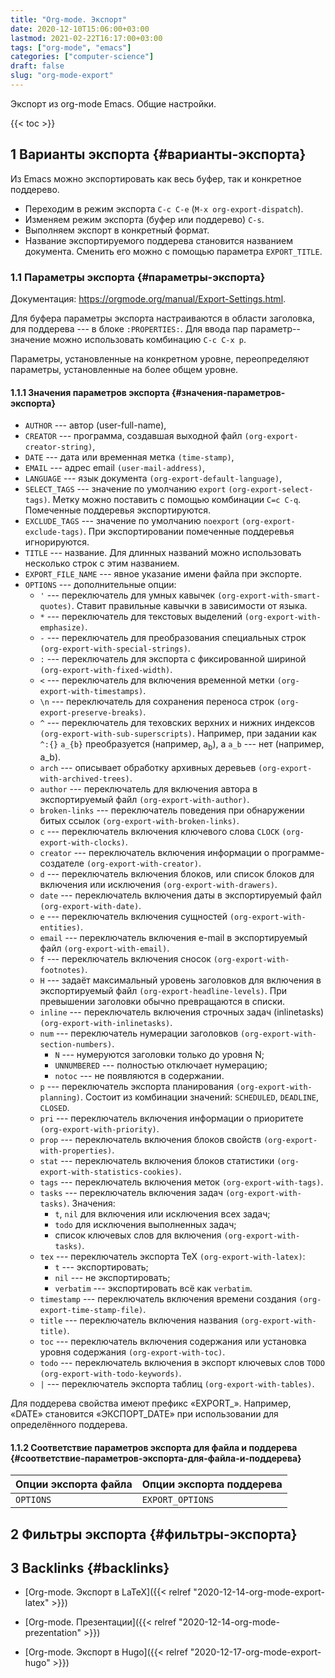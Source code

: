 ```yaml
---
title: "Org-mode. Экспорт"
date: 2020-12-10T15:06:00+03:00
lastmod: 2021-02-22T16:17:00+03:00
tags: ["org-mode", "emacs"]
categories: ["computer-science"]
draft: false
slug: "org-mode-export"
---
```


Экспорт из org-mode Emacs. Общие настройки.

<!--more-->

{{< toc >}}


## <span class="section-num">1</span> Варианты экспорта {#варианты-экспорта}

Из Emacs можно экспортировать как весь буфер, так и конкретное поддерево.

-   Переходим в режим экспорта `C-c C-e` (`M-x org-export-dispatch`).
-   Изменяем режим экспорта (буфер или поддерево) `C-s`.
-   Выполняем экспорт в конкретный формат.
-   Название экспортируемого поддерева становится названием
    документа. Сменить его можно с помощью параметра `EXPORT_TITLE`.


### <span class="section-num">1.1</span> Параметры экспорта {#параметры-экспорта}

Документация: <https://orgmode.org/manual/Export-Settings.html>.

Для буфера параметры экспорта настраиваются в области заголовка, для
поддерева --- в блоке `:PROPERTIES:`. Для ввода пар параметр--значение
можно использовать комбинацию `C-c C-x p`.

Параметры, установленные на конкретном уровне, переопределяют
параметры, установленные на более общем уровне.


#### <span class="section-num">1.1.1</span> Значения параметров экспорта {#значения-параметров-экспорта}

-   `AUTHOR` --- автор (user-full-name),
-   `CREATOR` --- программа, создавшая выходной файл `(org-export-creator-string)`,
-   `DATE` --- дата или временная метка `(time-stamp)`,
-   `EMAIL` --- адрес email `(user-mail-address)`,
-   `LANGUAGE` --- язык документа `(org-export-default-language)`,
-   `SELECT_TAGS` --- значение по умолчанию `export` `(org-export-select-tags)`. Метку можно поставить с помощью комбинации `C=c C-q`. Помеченные поддеревья экспортируются.
-   `EXCLUDE_TAGS` --- значение по умолчанию `noexport` `(org-export-exclude-tags)`. При экспортировании помеченные поддеревья игнорируются.
-   `TITLE` --- название. Для длинных названий можно использовать несколько строк с этим названием.
-   `EXPORT_FILE_NAME` --- явное указание имени файла при экспорте.
-   `OPTIONS` --- дополнительные опции:
    -   `'` --- переключатель для умных кавычек `(org-export-with-smart-quotes)`. Ставит правильные кавычки в зависимости от языка.
    -   `*` --- переключатель для текстовых выделений `(org-export-with-emphasize)`.
    -   `-` --- переключатель для преобразования специальных строк `(org-export-with-special-strings)`.
    -   `:` --- переключатель для экспорта с фиксированной шириной `(org-export-with-fixed-width)`.
    -   `<` --- переключатель для включения временной метки `(org-export-with-timestamps)`.
    -   `\n` --- переключатель для сохранения переноса строк `(org-export-preserve-breaks)`.
    -   `^` --- переключатель для теховских верхних и нижних индексов
        `(org-export-with-sub-superscripts)`. Например, при задании как
        `^:{}` `a_{b}` преобразуется (например, a<sub>b</sub>), а `a_b` --- нет (например, a\_b).
    -   `arch` --- описывает обработку архивных деревьев `(org-export-with-archived-trees)`.
    -   `author` --- переключатель для включения автора в экспортируемый файл `(org-export-with-author)`.
    -   `broken-links` --- переключатель поведения при обнаружении битых ссылок `(org-export-with-broken-links)`.
    -   `c` --- переключатель включения ключевого слова `CLOCK` `(org-export-with-clocks)`.
    -   `creator` --- переключатель включения информации о программе-создателе `(org-export-with-creator)`.
    -   `d` --- переключатель включения блоков, или список блоков для включения или исключения `(org-export-with-drawers)`.
    -   `date` --- переключатель включения даты в экспортируемый файл `(org-export-with-date)`.
    -   `e` --- переключатель включения сущностей `(org-export-with-entities)`.
    -   `email` --- переключатель включения e-mail в экспортируемый файл `(org-export-with-email)`.
    -   `f` --- переключатель включения сносок `(org-export-with-footnotes)`.
    -   `H` --- задаёт максимальный уровень заголовков для включения в
        экспортируемый файл `(org-export-headline-levels)`. При превышении
        заголовки обычно превращаются в списки.
    -   `inline` --- переключатель включения строчных задач (inlinetasks) `(org-export-with-inlinetasks)`.
    -   `num` --- переключатель нумерации заголовков
        `(org-export-with-section-numbers)`.
        -   `N` --- нумеруются заголовки только до уровня N;
        -   `UNNUMBERED` --- полностью отключает нумерацию;
        -   `notoc` --- не появляются в содержании.
    -   `p` --- переключатель экспорта планирования `(org-export-with-planning)`. Состоит из комбинации значений: `SCHEDULED`, `DEADLINE`, `CLOSED`.
    -   `pri` --- переключатель включения информации о приоритете `(org-export-with-priority)`.
    -   `prop` --- переключатель включения блоков свойств `(org-export-with-properties)`.
    -   `stat` --- переключатель включения блоков статистики `(org-export-with-statistics-cookies)`.
    -   `tags` --- переключатель включения меток `(org-export-with-tags)`.
    -   `tasks` --- переключатель включения задач `(org-export-with-tasks)`. Значения:
        -   `t`, `nil` для включения или исключения всех задач;
        -   `todo` для исключения выполненных задач;
        -   список ключевых слов для включения `(org-export-with-tasks)`.
    -   `tex` --- переключатель экспорта TeX  `(org-export-with-latex)`:
        -   `t` --- экспортировать;
        -   `nil` --- не экспортировать;
        -   `verbatim` --- экспортировать всё как `verbatim`.
    -   `timestamp` --- переключатель включения времени создания `(org-export-time-stamp-file)`.
    -   `title` --- переключатель включения названия `(org-export-with-title)`.
    -   `toc` --- переключатель включения содержания или установка уровня содержания `(org-export-with-toc)`.
    -   `todo` --- переключатель включения в экспорт ключевых слов `TODO` `(org-export-with-todo-keywords)`.
    -   `|` --- переключатель экспорта таблиц `(org-export-with-tables)`.

Для поддерева свойства имеют префикс «EXPORT\_». Например, «DATE» становится «ЭКСПОРТ\_DATE» при
использовании для определённого поддерева.


#### <span class="section-num">1.1.2</span> Соответствие параметров экспорта для файла и поддерева {#соответствие-параметров-экспорта-для-файла-и-поддерева}

<a id="table--Опции экспорта для файла и поддерева"></a>

| Опции экспорта файла | Опции экспорта поддерева |
|----------------------|--------------------------|
| `OPTIONS`            | `EXPORT_OPTIONS`         |


## <span class="section-num">2</span> Фильтры экспорта {#фильтры-экспорта}


## <span class="section-num">3</span> Backlinks {#backlinks}

-   [Org-mode. Экспорт в LaTeX]({{< relref "2020-12-14-org-mode-export-latex" >}})

<!--listend-->

-   [Org-mode. Презентации]({{< relref "2020-12-14-org-mode-prezentation" >}})

<!--listend-->

-   [Org-mode. Экспорт в Hugo]({{< relref "2020-12-17-org-mode-export-hugo" >}})

